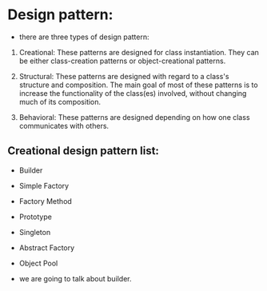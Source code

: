 # Design pattern:
- there are three types of design pattern: 
1. Creational: These patterns are designed for class instantiation. They can be either class-creation patterns or object-creational patterns.

2. Structural: These patterns are designed with regard to a class's structure and composition. The main goal of most of these patterns is to increase the functionality of the class(es) involved, without changing much of its composition.

3. Behavioral:  These patterns are designed depending on how one class communicates with others.

## Creational design pattern list:
- Builder
- Simple Factory
- Factory Method
- Prototype
- Singleton
- Abstract Factory
- Object Pool

- we are going to talk about builder.

